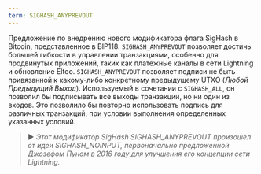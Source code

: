 ```yaml
---
term: SIGHASH_ANYPREVOUT
---
```


Предложение по внедрению нового модификатора флага SigHash в Bitcoin, представленное в BIP118. `SIGHASH_ANYPREVOUT` позволяет достичь большей гибкости в управлении транзакциями, особенно для продвинутых приложений, таких как платежные каналы в сети Lightning и обновление Eltoo. `SIGHASH_ANYPREVOUT` позволяет подписи не быть привязанной к какому-либо конкретному предыдущему UTXO (*Любой Предыдущий Выход*). Используемый в сочетании с `SIGHASH_ALL`, он позволил бы подписывать все выходы транзакции, но ни один из входов. Это позволило бы повторно использовать подпись для различных транзакций, при условии выполнения определенных указанных условий.

> ► *Этот модификатор SigHash SIGHASH_ANYPREVOUT произошел от идеи SIGHASH_NOINPUT, первоначально предложенной Джозефом Пуном в 2016 году для улучшения его концепции сети Lightning.*